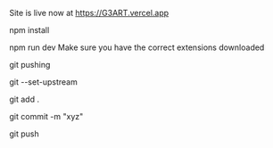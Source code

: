 Site is live now at https://G3ART.vercel.app


npm install 

npm run dev
Make sure you have the correct extensions downloaded

git pushing 

git --set-upstream

git add . 

git commit -m "xyz"

git push
